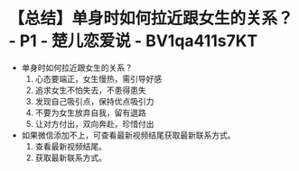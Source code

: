 # 【总结】单身时如何拉近跟女生的关系？ - P1 - 楚儿恋爱说 - BV1qa411s7KT

-   单身时如何拉近跟女生的关系？
    1.  心态要端正，女生慢热，需引导好感
    2.  追求女生不怕失去，不患得患失
    3.  发现自己吸引点，保持优点吸引力
    4.  不要为女生放弃自我，留有退路
    5.  让对方付出，双向奔赴，珍惜付出
-   如果微信添加不上，可查看最新视频结尾获取最新联系方式。
    1.  查看最新视频结尾。
    2.  获取最新联系方式。